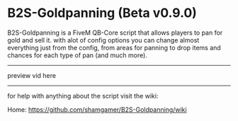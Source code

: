# B2S-Goldpanning (Beta v0.9.0)
B2S-Goldpanning is a FiveM QB-Core script that allows players to pan for gold and sell it. with alot of config options you can change almost everything just from the config, from areas for panning to drop items and chances for each type of pan (and much more).

-----

preview vid here

-----

for help with anything about the script visit the wiki:

Home: https://github.com/shamgamer/B2S-Goldpanning/wiki
